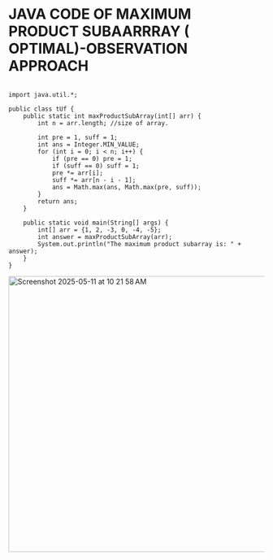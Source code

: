 # JAVA CODE OF MAXIMUM PRODUCT SUBAARRRAY ( OPTIMAL)-OBSERVATION APPROACH



```

import java.util.*;

public class tUf {
    public static int maxProductSubArray(int[] arr) {
        int n = arr.length; //size of array.

        int pre = 1, suff = 1;
        int ans = Integer.MIN_VALUE;
        for (int i = 0; i < n; i++) {
            if (pre == 0) pre = 1;
            if (suff == 0) suff = 1;
            pre *= arr[i];
            suff *= arr[n - i - 1];
            ans = Math.max(ans, Math.max(pre, suff));
        }
        return ans;
    }

    public static void main(String[] args) {
        int[] arr = {1, 2, -3, 0, -4, -5};
        int answer = maxProductSubArray(arr);
        System.out.println("The maximum product subarray is: " + answer);
    }
}
```


<img width="543" alt="Screenshot 2025-05-11 at 10 21 58 AM" src="https://github.com/user-attachments/assets/0038d27a-359d-4473-a9a3-870e0349ab3e" />

